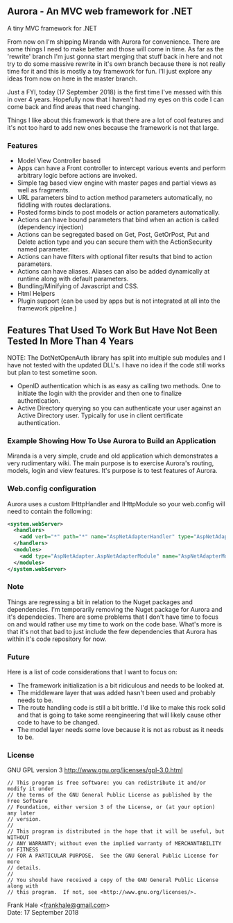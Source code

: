 ## Aurora - An MVC web framework for .NET

A tiny MVC framework for .NET

From now on I'm shipping Miranda with Aurora for convenience. There are some 
things I need to make better and those will come in time. As far as the 'rewrite'
branch I'm just gonna start merging that stuff back in here and not try to do some
massive rewrite in it's own branch because there is not really time for it and
this is mostly a toy framework for fun. I'll just explore any ideas from now on
here in the master branch.

Just a FYI, today (17 September 2018) is the first time I've messed with this in
over 4 years. Hopefully now that I haven't had my eyes on this code I can come
back and find areas that need changing. 

Things I like about this framework is that there are a lot of cool features
and it's not too hard to add new ones because the framework is not that large.

### Features

- Model View Controller based
- Apps can have a Front controller to intercept various events and perform 
	arbitrary logic before actions are invoked.
- Simple tag based view engine with master pages and partial views as well as 
	fragments.
- URL parameters bind to action method parameters automatically, no fiddling 
	with routes declarations.
- Posted forms binds to post models or action parameters automatically.
- Actions can have bound parameters that bind when an action is called
	(dependency injection)
- Actions can be segregated based on Get, Post, GetOrPost, Put and Delete action 
	type and you can secure them with the ActionSecurity named parameter.
- Actions can have filters with optional filter results that bind to action 
	parameters.  
- Actions can have aliases. Aliases can also be added dynamically at runtime 
	along with default parameters.
- Bundling/Minifying of Javascript and CSS.
- Html Helpers
- Plugin support (can be used by apps but is not integrated at all into the 
	framework pipeline.)


## Features That Used To Work But Have Not Been Tested In More Than 4 Years

NOTE: The DotNetOpenAuth library has split into multiple sub modules and I have
not tested with the updated DLL's. I have no idea if the code still works but 
plan to test sometime soon.

- OpenID authentication which is as easy as calling two methods. One to initiate 
	the login with the provider and then one to finalize authentication.
- Active Directory querying so you can authenticate your user against an Active 
	Directory user. Typically for use in client certificate authentication.

### Example Showing How To Use Aurora to Build an Application

Miranda is a very simple, crude and old application which demonstrates a very 
rudimentary wiki. The main purpose is to exercise Aurora's routing, models,
login and view features. It's purpose is to test features of Aurora.

### Web.config configuration

Aurora uses a custom IHttpHandler and IHttpModule so your web.config will need 
to contain the following:

```xml
<system.webServer>
  <handlers>
    <add verb="*" path="*" name="AspNetAdapterHandler" type="AspNetAdapter.AspNetAdapterHandler" />
  </handlers>
  <modules>
    <add type="AspNetAdapter.AspNetAdapterModule" name="AspNetAdapterModule" />
  </modules>
</system.webServer>
```

### Note

Things are regressing a bit in relation to the Nuget packages and dependencies. 
I'm temporarily removing the Nuget package for Aurora and it's dependecies. 
There are some problems that I don't have time to focus on and would rather use
my time to work on the code base. What's more is that it's not that bad to just
include the few dependencies that Aurora has within it's code repository for 
now.

### Future

Here is a list of code considerations that I want to focus on:

- The framework initialization is a bit ridiculous and needs to be looked at.
- The middleware layer that was added hasn't been used and probably needs to be.
- The route handling code is still a bit brittle. I'd like to make this rock 
	solid and that is going to take some reengineering that will likely cause other
	code to have to be changed.
- The model layer needs some love because it is not as robust as it needs to be.

### License

GNU GPL version 3 <http://www.gnu.org/licenses/gpl-3.0.html>
```
// This program is free software: you can redistribute it and/or modify it under
// the terms of the GNU General Public License as published by the Free Software
// Foundation, either version 3 of the License, or (at your option) any later
// version.
//
// This program is distributed in the hope that it will be useful, but WITHOUT
// ANY WARRANTY; without even the implied warranty of MERCHANTABILITY or FITNESS
// FOR A PARTICULAR PURPOSE.  See the GNU General Public License for more
// details.
//
// You should have received a copy of the GNU General Public License along with
// this program.  If not, see <http://www.gnu.org/licenses/>.
```

Frank Hale &lt;frankhale@gmail.com&gt;  
Date: 17 September 2018
